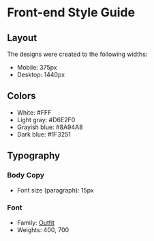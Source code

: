 # Front-end Style Guide

## Layout

The designs were created to the following widths:

- Mobile: 375px
- Desktop: 1440px

## Colors

- White: #FFF
- Light gray: #D6E2F0
- Grayish blue: #8A94A8
- Dark blue: #1F3251

## Typography

### Body Copy

- Font size (paragraph): 15px

### Font

- Family: [Outfit](https://fonts.google.com/specimen/Outfit)
- Weights: 400, 700
